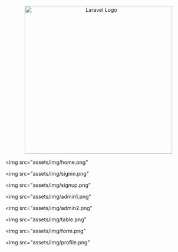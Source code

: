 <p align="center"><a href="https://laravel.com" target="_blank"><img src="https://raw.githubusercontent.com/laravel/art/master/logo-lockup/5%20SVG/2%20CMYK/1%20Full%20Color/laravel-logolockup-cmyk-red.svg" width="400" alt="Laravel Logo"></a></p>


<img src="assets/img/home.png" 

<img src="assets/img/signin.png" 

<img src="assets/img/signup.png" 

<img src="assets/img/admin1.png" 

<img src="assets/img/admin2.png" 

<img src="assets/img/table.png"

<img src="assets/img/form.png" 

<img src="assets/img/profile.png" 



